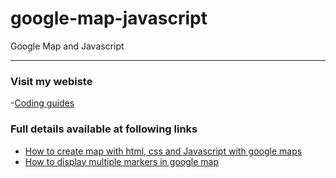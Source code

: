 # google-map-javascript
Google Map and Javascript

-----------------------

### Visit my webiste 
  -[Coding guides]([https://guidestocode.com/)

### Full details available at following links
 - [How to create map with html, css and Javascript with google maps](https://guidestocode.com/javascript/how-to-create-google-map-with-javascript-in-easy-ways/)
 - [How to display multiple  markers in google map](https://guidestocode.com/javascript/how-to-add-multiple-markers-in-map-google-map/)
